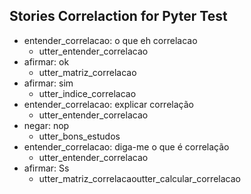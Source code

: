## Stories Correlaction for Pyter Test
* entender_correlacao: o que eh correlacao
	 - utter_entender_correlacao
* afirmar: ok
	 - utter_matriz_correlacao
* afirmar: sim
	 - utter_indice_correlacao
* entender_correlacao: explicar correlação
	 - utter_entender_correlacao
* negar: nop
	 - utter_bons_estudos
* entender_correlacao: diga-me o que é correlação
	 - utter_entender_correlacao
* afirmar: Ss
	 - utter_matriz_correlacaoutter_calcular_correlacao
